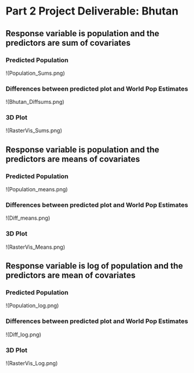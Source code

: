 # Part 2 Project Deliverable: Bhutan

## Response variable is population and the predictors are sum of covariates

### Predicted Population
!(Population_Sums.png)
### Differences between predicted plot and World Pop Estimates
!(Bhutan_Diffsums.png)
### 3D Plot
!(RasterVis_Sums.png)

## Response variable is population and the predictors are means of covariates

### Predicted Population
!(Population_means.png)
### Differences between predicted plot and World Pop Estimates
!(Diff_means.png)
### 3D Plot
!(RasterVis_Means.png)

## Response variable is log of population and the predictors are mean of covariates

### Predicted Population
!(Population_log.png)
### Differences between predicted plot and World Pop Estimates
!(Diff_log.png)
### 3D Plot
!(RasterVis_Log.png)
